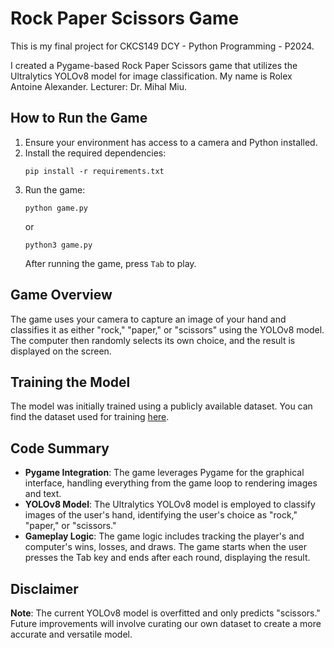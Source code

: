 # Rock Paper Scissors Game

This is my final project for CKCS149 DCY - Python Programming - P2024.

I created a Pygame-based Rock Paper Scissors game that utilizes the Ultralytics YOLOv8 model for image classification. My name is Rolex Antoine Alexander. Lecturer: Dr. Mihal Miu.

## How to Run the Game

1. Ensure your environment has access to a camera and Python installed.
2. Install the required dependencies:
   ```
   pip install -r requirements.txt
   ```
3. Run the game:
   ```
   python game.py
   ```
   or
   ```
   python3 game.py
   ```
   After running the game, press `Tab` to play.

## Game Overview

The game uses your camera to capture an image of your hand and classifies it as either "rock," "paper," or "scissors" using the YOLOv8 model. The computer then randomly selects its own choice, and the result is displayed on the screen.

## Training the Model

The model was initially trained using a publicly available dataset. You can find the dataset used for training [here](https://www.kaggle.com/datasets/sanikamal/rock-paper-scissors-dataset).

## Code Summary

- **Pygame Integration**: The game leverages Pygame for the graphical interface, handling everything from the game loop to rendering images and text.
- **YOLOv8 Model**: The Ultralytics YOLOv8 model is employed to classify images of the user's hand, identifying the user's choice as "rock," "paper," or "scissors."
- **Gameplay Logic**: The game logic includes tracking the player's and computer's wins, losses, and draws. The game starts when the user presses the Tab key and ends after each round, displaying the result.

## Disclaimer

**Note**: The current YOLOv8 model is overfitted and only predicts "scissors." Future improvements will involve curating our own dataset to create a more accurate and versatile model.